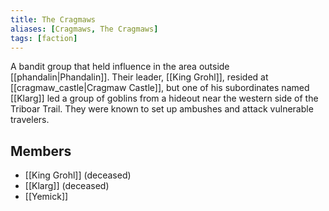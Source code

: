 ```yaml
---
title: The Cragmaws
aliases: [Cragmaws, The Cragmaws]
tags: [faction]
---
```

A bandit group that held influence in the area outside [[phandalin|Phandalin]]. Their leader, [[King Grohl]], resided at [[cragmaw_castle|Cragmaw Castle]], but one of his subordinates named [[Klarg]] led a group of goblins from a hideout near the western side of the Triboar Trail. They were known to set up ambushes and attack vulnerable travelers.

## Members
- [[King Grohl]] (deceased)
- [[Klarg]] (deceased)
- [[Yemick]]
